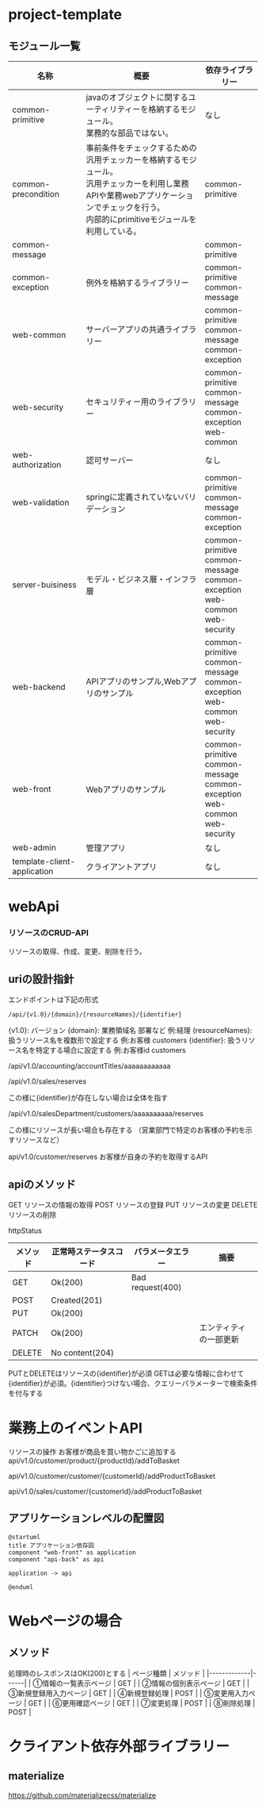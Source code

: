 # project-template

## モジュール一覧

| 名称                          | 概要                                                                                                          | 依存ライブラリー                                                                                 |
|-----------------------------|-------------------------------------------------------------------------------------------------------------|------------------------------------------------------------------------------------------|
| common-primitive            | javaのオブジェクトに関するユーティリティーを格納するモジュール。<br/>業務的な部品ではない。                                                          | なし                                                                                       |
| common-precondition         | 事前条件をチェックするための汎用チェッカーを格納するモジュール。<br/>汎用チェッカーを利用し業務APIや業務webアプリケーションでチェックを行う。<br/>内部的にprimitiveモジュールを利用している。 | common-primitive                                                                         |
| common-message              |                                                                                                             | common-primitive                                                                         |
| common-exception            | 例外を格納するライブラリー                                                                                               | common-primitive<br/>common-message                                                      |
| web-common                  | サーバーアプリの共通ライブラリー                                                                                            | common-primitive<br/>common-message<br/>common-exception                                 
| web-security                | セキュリティー用のライブラリー                                                                                             | common-primitive<br/>common-message<br/>common-exception<br/>web-common                  | common-test                 | 単体テスト用のライブラリー                                                                                               | なし                                       |
| web-authorization           | 認可サーバー                                                                                                      | なし                                                                                       |
| web-validation              | springに定義されていないバリデーション                                                                                      | common-primitive<br/>common-message<br/>common-exception                                 |
| server-buisiness            | モデル・ビジネス層・インフラ層                                                                                             | common-primitive<br/>common-message<br/>common-exception<br/>web-common<br/>web-security |
| web-backend                 | APIアプリのサンプル,Webアプリのサンプル                                                                                     | common-primitive<br/>common-message<br/>common-exception<br/>web-common<br/>web-security |
| web-front                   | Webアプリのサンプル                                                                                                 | common-primitive<br/>common-message<br/>common-exception<br/>web-common<br/>web-security |
| web-admin                   | 管理アプリ                                                                                                       | なし                                                                                       |
| template-client-application | クライアントアプリ                                                                                                   | なし                                                                                       |

# webApi

### リソースのCRUD-API

リソースの取得、作成、変更、削除を行う。

## uriの設計指針

エンドポイントは下記の形式

```
/api/{v1.0}/{domain}/{resourceNames}/{identifier}
```

{v1.0}: バージョン
{domain}: 業務領域名 部署など 例:経理
{resourceNames}: 扱うリソース名を複数形で設定する 例:お客様 customers
{identifier}: 扱うリソース名を特定する場合に設定する 例:お客様id customers

/api/v1.0/accounting/accountTitles/aaaaaaaaaaaa

/api/v1.0/sales/reserves

この様に{identifier}が存在しない場合は全体を指す

/api/v1.0/salesDepartment/customers/aaaaaaaaaa/reserves

この様にリソースが長い場合も存在する
（営業部門で特定のお客様の予約を示すリソースなど）

api/v1.0/customer/reserves
お客様が自身の予約を取得するAPI

## apiのメソッド

GET リソースの情報の取得
POST リソースの登録
PUT リソースの変更
DELETE リソースの削除

httpStatus

| メソッド   | 正常時ステータスコード     | パラメータエラー         | 摘要          |
|--------|-----------------|------------------|-------------|
| GET    | Ok(200)         | Bad request(400) |             |
| POST   | Created(201)    |                  |             |
| PUT    | Ok(200)         |                  |             |
| PATCH  | Ok(200)         |                  | エンティティの一部更新 |
| DELETE | No content(204) |                  |             |

PUTとDELETEはリソースの{identifier}が必須
GETは必要な情報に合わせて{identifier}が必須。{identifier}つけない場合、クエリーパラメーターで検索条件を付与する

# 業務上のイベントAPI

リソースの操作
お客様が商品を買い物かごに追加する
api/v1.0/customer/product/{productId}/addToBasket

api/v1.0/customer/customer/{customerId}/addProductToBasket

api/v1.0/sales/customer/{customerId}/addProductToBasket

## アプリケーションレベルの配置図

```puml
@startuml
title アプリケーション依存図
component "web-front" as application
component "api-back" as api

application -> api

@enduml
```

# Webページの場合

## メソッド

処理時のレスポンスはOK(200)とする
| ページ種類 | メソッド |
|-------------|------|
| ①情報の一覧表示ページ | GET |
| ②情報の個別表示ページ | GET |
| ③新規登録用入力ページ | GET |
| ④新規登録処理 | POST |
| ⑤変更用入力ページ | GET |
| ⑥更用確認ページ | GET |
| ⑦変更処理 | POST |
| ⑧削除処理 | POST |

# クライアント依存外部ライブラリー

## materialize

https://github.com/materializecss/materialize

##                     
